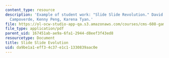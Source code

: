 ```yaml
---
content_type: resource
description: 'Example of student work: "Slide Slide Revolution." David Butler, Joshua
  Campoverde, Kenny Peng, Karena Tyan.'
file: https://ol-ocw-studio-app-qa.s3.amazonaws.com/courses/cms-608-game-design-spring-2008/da9be1a1eff34c37e1c11330839aac0e_bcpt4.pdf
file_type: application/pdf
parent_uid: 167451ab-ae9a-6fa1-2944-d8eef3f43ed8
resourcetype: Document
title: Slide Slide Evolution
uid: da9be1a1-eff3-4c37-e1c1-1330839aac0e
---
```

